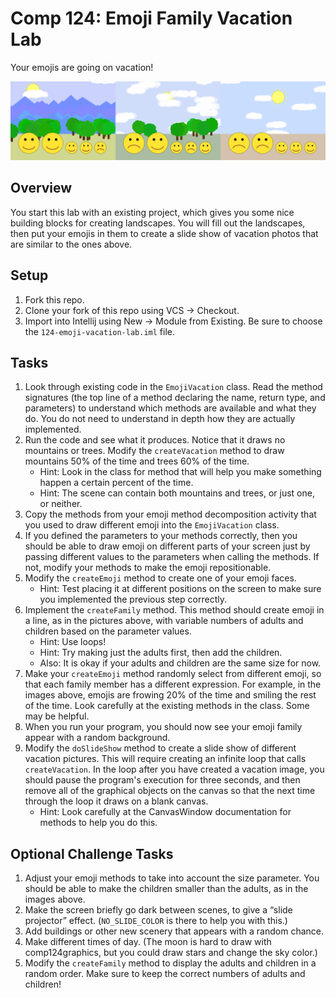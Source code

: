 Comp 124: Emoji Family Vacation Lab
====

Your emojis are going on vacation!

![visual image of the emojis on vacation](emojivacation.png)

Overview
---

You start this lab with an existing project, which gives you some nice building blocks for creating landscapes. You will fill out the landscapes, then put your emojis in them to create a slide show of vacation photos that are similar to the ones above.

Setup
---

1. Fork this repo.
2. Clone your fork of this repo using VCS → Checkout.
3. Import into Intellij using New → Module from Existing. Be sure to choose the `124-emoji-vacation-lab.iml` file.

Tasks
---

1. Look through existing code in the `EmojiVacation` class. Read the method signatures (the top line of a method declaring the name, return type, and parameters) to understand which methods are available and what they do. You do not need to understand in depth how they are actually implemented.
2. Run the code and see what it produces. Notice that it draws no mountains or trees. Modify the `createVacation` method to draw mountains 50% of the time and trees 60% of the time.
    - Hint: Look in the class for method that will help you make something happen a certain percent of the time.
    - Hint: The scene can contain both mountains and trees, or just one, or neither.
3. Copy the methods from your emoji method decomposition activity that you used to draw different emoji into the `EmojiVacation` class.
4. If you defined the parameters to your methods correctly, then you should be able to draw emoji on different parts of your screen just by passing different values to the parameters when calling the methods. If not, modify your methods to make the emoji repositionable.
5. Modify the `createEmoji` method to create one of your emoji faces.
    - Hint: Test placing it at different positions on the screen to make sure you implemented the previous step correctly.
6. Implement the `createFamily` method. This method should create emoji in a line, as in the pictures above, with variable numbers of adults and children based on the parameter values.
    - Hint: Use loops!
    - Hint: Try making just the adults first, then add the children.
    - Also: It is okay if your adults and children are the same size for now.
7. Make your `createEmoji` method randomly select from different emoji, so that each family member has a different expression. For example, in the images above, emojis are frowing 20% of the time and smiling the rest of the time. Look carefully at the existing methods in the class. Some may be helpful.
8. When you run your program, you should now see your emoji family appear with a random background.
9. Modify the `doSlideShow` method to create a slide show of different vacation pictures. This will require creating an infinite loop that calls `createVacation`. In the loop after you have created a vacation image, you should pause the program's execution for three seconds, and then remove all of the graphical objects on the canvas so that the next time through the loop it draws on a blank canvas.
    - Hint: Look carefully at the CanvasWindow documentation for methods to help you do this.

Optional Challenge Tasks
---

1. Adjust your emoji methods to take into account the size parameter. You should be able to make the children smaller than the adults, as in the images above.
2. Make the screen briefly go dark between scenes, to give a “slide projector” effect. (`NO_SLIDE_COLOR` is there to help you with this.)
3. Add buildings or other new scenery that appears with a random chance.
4. Make different times of day. (The moon is hard to draw with comp124graphics, but you could draw stars and change the sky color.)
5. Modify the `createFamily` method to display the adults and children in a random order. Make sure to keep the correct numbers of adults and children!
